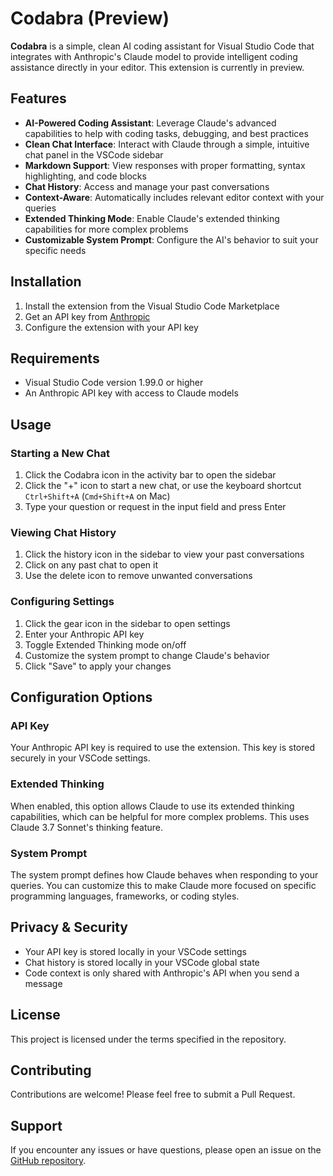 # Codabra (Preview)

**Codabra** is a simple, clean AI coding assistant for Visual Studio Code that integrates with Anthropic's Claude model to provide intelligent coding assistance directly in your editor. This extension is currently in preview.

## Features

- **AI-Powered Coding Assistant**: Leverage Claude's advanced capabilities to help with coding tasks, debugging, and best practices
- **Clean Chat Interface**: Interact with Claude through a simple, intuitive chat panel in the VSCode sidebar
- **Markdown Support**: View responses with proper formatting, syntax highlighting, and code blocks
- **Chat History**: Access and manage your past conversations
- **Context-Aware**: Automatically includes relevant editor context with your queries
- **Extended Thinking Mode**: Enable Claude's extended thinking capabilities for more complex problems
- **Customizable System Prompt**: Configure the AI's behavior to suit your specific needs

## Installation

1. Install the extension from the Visual Studio Code Marketplace
2. Get an API key from [Anthropic](https://www.anthropic.com/)
3. Configure the extension with your API key

## Requirements

- Visual Studio Code version 1.99.0 or higher
- An Anthropic API key with access to Claude models

## Usage

### Starting a New Chat

1. Click the Codabra icon in the activity bar to open the sidebar
2. Click the "+" icon to start a new chat, or use the keyboard shortcut `Ctrl+Shift+A` (`Cmd+Shift+A` on Mac)
3. Type your question or request in the input field and press Enter

### Viewing Chat History

1. Click the history icon in the sidebar to view your past conversations
2. Click on any past chat to open it
3. Use the delete icon to remove unwanted conversations

### Configuring Settings

1. Click the gear icon in the sidebar to open settings
2. Enter your Anthropic API key
3. Toggle Extended Thinking mode on/off
4. Customize the system prompt to change Claude's behavior
5. Click "Save" to apply your changes

## Configuration Options

### API Key

Your Anthropic API key is required to use the extension. This key is stored securely in your VSCode settings.

### Extended Thinking

When enabled, this option allows Claude to use its extended thinking capabilities, which can be helpful for more complex problems. This uses Claude 3.7 Sonnet's thinking feature.

### System Prompt

The system prompt defines how Claude behaves when responding to your queries. You can customize this to make Claude more focused on specific programming languages, frameworks, or coding styles.

## Privacy & Security

- Your API key is stored locally in your VSCode settings
- Chat history is stored locally in your VSCode global state
- Code context is only shared with Anthropic's API when you send a message

## License

This project is licensed under the terms specified in the repository.

## Contributing

Contributions are welcome! Please feel free to submit a Pull Request.

## Support

If you encounter any issues or have questions, please open an issue on the [GitHub repository](https://github.com/random-dev0/Codabra).
